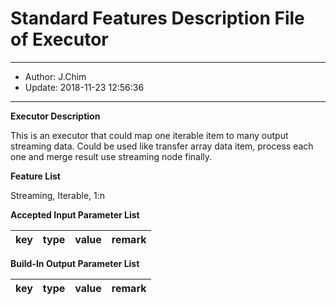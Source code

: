 
# Standard Features Description File of Executor

---

- Author: J.Chim
- Update: 2018-11-23 12:56:36

---

**Executor Description**

This is an executor that could map one iterable item to many output streaming data. Could be 
used like transfer array data item, process each one and merge result use streaming node finally.

**Feature List**

Streaming, Iterable, 1:n

**Accepted Input Parameter List**

| key | type | value | remark |
| :---: | :---: | :---: | :---: |

**Build-In Output Parameter List**

| key | type | value | remark |
| :---: | :---: | :---: | :---: |
